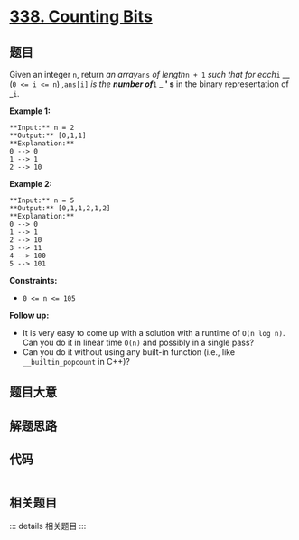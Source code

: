 # [338. Counting Bits](https://leetcode.com/problems/counting-bits)

## 题目

Given an integer `n`, return _an array_`ans` _of length_`n + 1` _such that for
each_`i` __ (`0 <= i <= n`) _,_`ans[i]` _is the **number of**_`1` _ **' s** in
the binary representation of _`i`.



**Example 1:**

    
    
    **Input:** n = 2
    **Output:** [0,1,1]
    **Explanation:**
    0 --> 0
    1 --> 1
    2 --> 10
    

**Example 2:**

    
    
    **Input:** n = 5
    **Output:** [0,1,1,2,1,2]
    **Explanation:**
    0 --> 0
    1 --> 1
    2 --> 10
    3 --> 11
    4 --> 100
    5 --> 101
    



**Constraints:**

  * `0 <= n <= 105`



**Follow up:**

  * It is very easy to come up with a solution with a runtime of `O(n log n)`. Can you do it in linear time `O(n)` and possibly in a single pass?
  * Can you do it without using any built-in function (i.e., like `__builtin_popcount` in C++)?


## 题目大意

## 解题思路

## 代码

```javascript

```

## 相关题目

::: details 相关题目
:::
